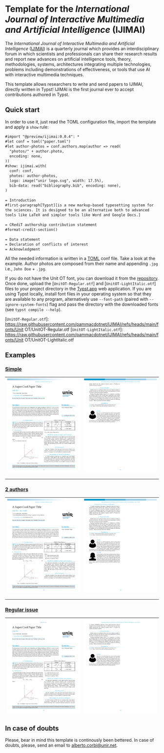 
# Template for the _International Journal of Interactive Multimedia and Artificial Intelligence_ (IJIMAI)
The _International Journal of Interactive Multimedia and Artificial Intelligence_ ([IJIMAI](https://www.ijimai.org)) is a quarterly journal which provides an interdisciplinary forum in which scientists and professionals can share their research results and report new advances on artificial intelligence tools, theory, methodologies, systems, architectures integrating multiple technologies, problems including demonstrations of effectiveness, or tools that use AI with interactive multimedia techniques.

This template allows researchers to write and send papers to IJIMAI, directly written in Typst! IJIMAI is the first journal ever to accept contributions authored in Typst.

## Quick start
In order to use it, just read the TOML configuration file, import the template and apply a `show` rule:

```Typst
#import "@preview/ijimai:0.0.4": *
#let conf = toml("paper.toml")
#let author-photos = conf.authors.map(author => read(
  "photos/" + author.photo,
  encoding: none,
))
#show: ijimai.with(
  conf: conf,
  photos: author-photos,
  logo: image("unir logo.svg", width: 17.5%),
  bib-data: read("bibliography.bib", encoding: none),
)

= Introduction
#first-paragraph[Typst][is a new markup-based typesetting system for the sciences. It is designed to be an alternative both to advanced tools like LaTeX and simpler tools like Word and Google Docs.]

= CRediT authorship contribution statement
#format-credit-section()

= Data statement
= Declaration of conflicts of interest
= Acknowledgment
```

All the needed information is written in a [TOML](https://toml.io) conf file. Take a look at the example. Author photos are composed from their name and appending `.jpg` i.e., `John Doe` + `.jpg`.

If you do not have the Unit OT font, you can download it from the [repository](https://github.com/pammacdotnet/IJIMAI). Once done, upload the [`UnitOT-Regular.otf`] and [`UnitOT-LightItalic.otf`] files to your project directory in the [Typst.app](http://typst.app) web application. If you are using Typst locally, install font files in your operating system so that they are available to any program, alternatively use `--font-path` (paired with `--ignore-system-fonts`) flag and pass the directory with the downloaded fonts (see `typst compile --help`).

[`UnitOT-Regular.otf`]: https://raw.githubusercontent.com/pammacdotnet/IJIMAI/refs/heads/main/fonts/Unit OT/UnitOT-Regular.otf
[`UnitOT-LightItalic.otf`]: https://raw.githubusercontent.com/pammacdotnet/IJIMAI/refs/heads/main/fonts/Unit OT/UnitOT-LightItalic.otf

## Examples

### [Simple]

[![](./tests/template/ref/1.png)][Simple] | [![](./tests/template/ref/2.png)][Simple]
-|-

---

### [2 authors]

[![](./tests/template-2-authors/ref/1.png)][2 authors] | [![](./tests/template-2-authors/ref/2.png)][2 authors]
-|-

---

### [Regular issue]

[![](./tests/template-regular-issue/ref/1.png)][Regular issue] | [![](./tests/template-regular-issue/ref/2.png)][Regular issue]
-|-

[Simple]: ./tests/template/test.typ
[2 authors]: ./tests/template-2-authors/test.typ
[Regular issue]: ./tests/template-regular-issue/test.typ

## In case of doubts
Please, bear in mind this template is continously been bettered. In case of doubts, please, send an email to alberto.corbi@unir.net.
